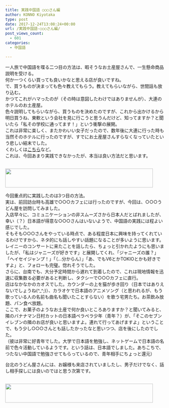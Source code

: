 ```yaml
---
title: 実践中国語 ○○○さん編
author: KONNO Kiyotaka
type: post
date: 2017-12-24T13:08:24+00:00
url: /実践中国語-○○○さん編/
post_views_count:
  - 601
categories:
  - 中国語

---
```

一人旅で中国語を喋る二つ目の方法は、暇そうなお土産屋さんで、一生懸命商品説明を受ける。  
何か一つくらい買っても良いかなと思える店が良いですね。  
で、買うものが決まっても色々教えてもらう。教えてもらいながら、世間話も放り込む。  
かつてこれがハマったのが（その時は意図したわけではありませんが）、大連のホテルのお土産屋。  
色々説明してもらいながら、買うものを決めたのですが、これから出かけるから明日買うね、東軟という会社を見に行こうと思うんだけど、知ってますか？と聞いたら「私その学校に通ってます！」という衝撃の展開。  
これは非常に楽しく、またかわいい女子だったので、数年後に大連に行った時も当然そのホテルに行ったのですが、すでにお土産屋さんすらなくなっていたという悲しい結末でした。  
くわしくは<a href="https://www.programmers-office.ml/2009/09/28/%E3%81%95%E3%82%88%E3%81%AA%E3%82%89%E5%A4%A7%E9%80%A3/" target="_blank">こちら</a>など。  
これは、今回あまり実践できなかったが、本当は良い方法だと思います。 

<a href="https://px.a8.net/svt/ejp?a8mat=2TXWCR+5GH3YA+3PTI+601S1" target="_blank" rel="nofollow"><br /> <img width="468" height="60" alt="" src="https://www26.a8.net/svt/bgt?aid=171222795330&wid=003&eno=01&mid=s00000017343001008000&mc=1" border="0" /></a>  
<img width="1" height="1" alt="" src="https://i2.wp.com/www10.a8.net/0.gif?resize=1%2C1&#038;ssl=1" border="0" data-recalc-dims="1" /> 

今回重点的に実践したのは3つ目の方法。  
実は、前回訪台時も高雄で○○○カフェには行ったのですが、今回は、○○○うどん屋を訪問してみました。  
入店早々に、コミュニケーションの非スムーズさから日本人だとばれましたが、幸い（？）日本語が得意な○○○さんはいないようで、中国語の実践には程よい感じでした。  
そもそも○○○さんをやっている時点で、ある程度日本に興味を持ってくれているわけですから、ネタ的にも話しやすい話題になることが多いように思います。  
レイニーのコンサートに来たことを話したら、ちょっと引かれたようにも思いましたが、「私はジャニーズが好きです」と展開してくれ、「ジャニーズの誰？」「ヘイセイジャンプ！」「（…分からん）」「あ、でもV6とかTOKIOとかも好きですよ」と、フォローも完璧。惚れそうでした。  
さらに、台南でも、大分予定時間から遅れて到着したので、これは現地情報を迅速に収集数る必要があると判断し、タクシーで○○○カフェに直行。  
店はなかなかのカオスでした。カウンダーの上を猫が歩き回り（日本ではありえないでしょうね(^_^;)）、カラオケで日本語のアニメソング（と思われるが、もう歌っている人の名前も曲名も聞いたことすらない）を歌う宅男たち。お茶飲み放題、パン食べ放題。  
ここで、お菓子のようなお土産で何か良いところありますか？と聞いてみると、隣のバナナマン日村カットの日本語ペラペラ少年（青年？）が、「そこのセブンイレブンの隣のお店が良いと思いますよ。連れて行ってあげますよ」ということで、もう少し○○○さんとも話したかったなと思いつつ、店を後にしたのでした。  
（彼は非常に好青年でした。大学で日本語を勉強し、ネットゲームで日本語の名前で色々活動しているようです。という話は、日本語でしました。あちこちで、つたない中国語で勉強させてもらっているので、青年相手にちょっと還元）

台北のうどん屋さんには、お嬢様も来店されていましたし、男子だけでなく、話し相手探しには良いのではと思う次第です。

<a href="https://px.a8.net/svt/ejp?a8mat=2TVF46+G69ZYA+1OGE+64JTD" target="_blank" rel="nofollow"><br /> <img width="468" height="60" alt="" src="https://www22.a8.net/svt/bgt?aid=171107142978&wid=003&eno=01&mid=s00000007835001029000&mc=1" border="0" /></a>  
<img width="1" height="1" alt="" src="https://i2.wp.com/www14.a8.net/0.gif?resize=1%2C1&#038;ssl=1" border="0" data-recalc-dims="1" />